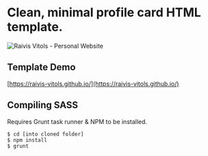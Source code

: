 # Clean, minimal profile card HTML template.

![Raivis Vitols - Personal Website](https://i.imgur.com/2qam3C6.png)

## Template Demo

[https://raivis-vitols.github.io/](https://raivis-vitols.github.io/)

## Compiling SASS

Requires Grunt task runner & NPM to be installed.

    $ cd [into cloned folder]
    $ npm install
    $ grunt
